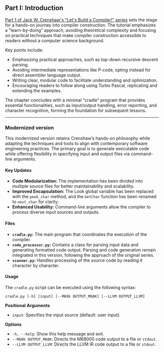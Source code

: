 ## Part I: Introduction

[Part 1 of Jack W. Crenshaw's "Let's Build a Compiler!" series](https://xmonader.github.io/letsbuildacompiler-pretty/tutor01_introduction.html) sets the stage for a hands-on journey into compiler construction. The tutorial emphasizes a "learn-by-doing" approach, avoiding theoretical complexity and focusing on practical techniques that make compiler construction accessible to readers without a computer science background.

Key points include:

* Emphasizing practical approaches, such as top-down recursive descent parsing.
* Avoiding intermediate representations like P-code, opting instead for direct assembler language output.
* Writing clear, modular code to facilitate understanding and optimization.
* Encouraging readers to follow along using Turbo Pascal, replicating and extending the examples.

The chapter concludes with a minimal "cradle" program that provides essential functionalities, such as input/output handling, error reporting, and character recognition, forming the foundation for subsequent lessons.

---

### Modernized version
This modernized version retains Crenshaw’s hands-on philosophy while adapting the techniques and tools to align with contemporary software engineering practices. The primary goal is to generate executable code while offering flexibility in specifying input and output files via command-line arguments.

#### Key Updates
* **Code Modularization:** The implementation has been divided into multiple source files for better maintainability and scalability.
* **Improved Encapsulation:** The Look global variable has been replaced with the `peek_char` method, and the `GetChar` function has been renamed to `next_char` for clarity.
* **Enhanced Usability:** Command-line arguments allow the compiler to process diverse input sources and outputs.

#### Files
*   **`cradle.py`:** The main program that coordinates the execution of the compiler.
*   **`code_processor.py`:** Contains a class for parsing input data and generating formatted code output. Parsing and code generation remain integrated in this version, following the approach of the original series.
*   **`scanner.py`:** Handles processing of the source code by reading it character by character.

#### Usage
The `cradle.py` script can be executed using the following syntax:

`cradle.py [-h] [input] [--M68k OUTPUT_M68K] [--LLVM OUTPUT_LLVM]`

**Positional Arguments**
*   `input`: Specifies the input source (default: user input).

**Options**
*   `-h, --help`: Show this help message and exit.
*   `--M68k OUTPUT_M68K`: Directs the M68000 code output to a file or `stdout`.
*   `--LLVM OUTPUT_LLVM`: Directs the LLVM IR code output to a file or `stdout`.

